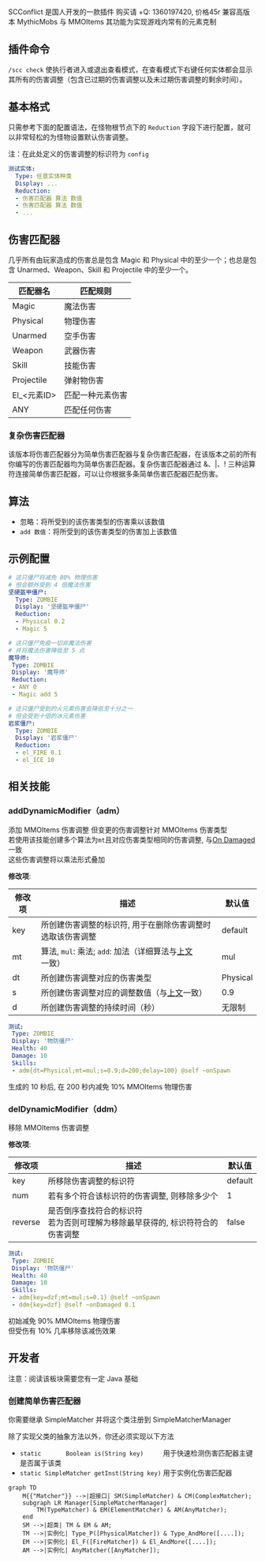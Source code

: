 ##
SCConflict 是国人开发的一款插件
购买请 +Q: 1360197420, 价格45r
兼容高版本 MythicMobs 与 MMOItems
其功能为实现游戏内常有的元素克制

## 插件命令

`/scc check` 使执行者进入或退出查看模式，在查看模式下右键任何实体都会显示其所有的伤害调整（包含已过期的伤害调整以及未过期伤害调整的剩余时间）。

## 基本格式

只需参考下面的配置语法，在怪物根节点下的 `Reduction` 字段下进行配置，就可以非常轻松的为怪物设置默认伤害调整。

注：在此处定义的伤害调整的标识符为 `config`

```yaml
测试实体:
  Type: 任意实体种类
  Display: ...
  Reduction:
  - 伤害匹配器 算法 数值
  - 伤害匹配器 算法 数值
  - ...
```

## 伤害匹配器

几乎所有由玩家造成的伤害总是包含 Magic 和 Physical 中的至少一个；也总是包含 Unarmed、Weapon、Skill 和 Projectile 中的至少一个。

| 匹配器名    | 匹配规则         |
| ----------- | ---------------- |
| Magic       | 魔法伤害         |
| Physical    | 物理伤害         |
| Unarmed     | 空手伤害         |
| Weapon      | 武器伤害         |
| Skill       | 技能伤害         |
| Projectile  | 弹射物伤害       |
| El_<元素ID> | 匹配一种元素伤害 |
| ANY         | 匹配任何伤害     |

### 复杂伤害匹配器

该版本将伤害匹配器分为简单伤害匹配器与复杂伤害匹配器，在该版本之前的所有你编写的伤害匹配器均为简单伤害匹配器。复杂伤害匹配器通过 &、|、! 三种运算符连接简单伤害匹配器，可以让你根据多条简单伤害匹配器匹配伤害。

## 算法

* 忽略：将所受到的该伤害类型的伤害乘以该数值
* `add 数值`：将所受到的该伤害类型的伤害加上该数值

## 示例配置

```yaml
# 这只僵尸将减免 80% 物理伤害
# 但会额外受到 4 倍魔法伤害
坚硬盔甲僵尸:
  Type: ZOMBIE
  Display: '坚硬盔甲僵尸'
  Reduction:
  - Physical 0.2
  - Magic 5
```

```yaml
# 这只僵尸免疫一切非魔法伤害
# 并将魔法伤害降低至 5 点
魔导师:
 Type: ZOMBIE
 Display: '魔导师'
 Reduction:
 - ANY 0
 - Magic add 5
```

```yaml
# 这只僵尸受到的火元素伤害会降低至十分之一
# 但会受到十倍的冰元素伤害
岩浆僵尸:
  Type: ZOMBIE
  Display: '岩浆僵尸'
  Reduction:
  - el_FIRE 0.1
  - el_ICE 10
```



## 相关技能

### addDynamicModifier（adm）

添加 MMOItems 伤害调整
但变更的伤害调整针对 MMOItems 伤害类型  
若使用该技能创建多个算法为`mt`且对应伤害类型相同的伤害调整, 与[On Damaged](/技能/列表/ondamaged)一致  
这些伤害调整将以乘法形式叠加

**修改项**:

| 修改项 | 描述 | 默认值 |
| - | - | - |
| key | 所创建伤害调整的标识符, 用于在删除伤害调整时选取该伤害调整 | default |
| mt | 算法, `mul`: 乘法; `add`: 加法（详细算法与[上文](/实体/MMOItems伤害调整#算法)一致） | mul |
| dt | 所创建伤害调整对应的伤害类型 | Physical |
| s | 所创建伤害调整对应的调整数值（与[上文](/实体/MMOItems伤害调整#算法)一致） | 0.9 |
| d | 所创建伤害调整的持续时间（秒） | 无限制 |

```yaml
测试:
 Type: ZOMBIE
 Display: '物防僵尸'
 Health: 40
 Damage: 10
 Skills:
 - adm{dt=Physical;mt=mul;s=0.9;d=200;delay=100} @self ~onSpawn
```
生成的 10 秒后, 在 200 秒内减免 10% MMOItems 物理伤害


### delDynamicModifier（ddm）

移除 MMOItems 伤害调整

**修改项**:

| 修改项 | 描述 | 默认值 |
| - | - | - |
| key | 所移除伤害调整的标识符 | default |
| num | 若有多个符合该标识符的伤害调整, 则移除多少个 | 1 |
| reverse | 是否倒序查找符合的标识符<br>若为否则可理解为移除最早获得的, 标识符符合的伤害调整 | false |

```yaml
测试:
 Type: ZOMBIE
 Display: '物防僵尸'
 Health: 40
 Damage: 10
 Skills:
 - adm{key=dzf;mt=mul;s=0.1} @self ~onSpawn
 - ddm{key=dzf} @self ~onDamaged 0.1
 ```
初始减免 90% MMOItems 物理伤害  
但受伤有 10% 几率移除该减伤效果

## 开发者

注意：阅读该板块需要您有一定 Java 基础

### 创建简单伤害匹配器

你需要继承 SimpleMatcher 并将这个类注册到 SimpleMatcherManager

除了实现父类的抽象方法以外，你还必须实现以下方法
- `static       Boolean is(String key)     ` 用于快速检测伤害匹配器主键是否属于该类
- `static SimpleMatcher getInst(String key)` 用于实例化伤害匹配器


```mermaid
graph TD
    M{{"Matcher"}} -->|超接口| SM(SimpleMatcher) & CM(ComplexMatcher);
    subgraph LR Manager[SimpleMatcherManager]
        TM(TypeMatcher) & EM(ElementMatcher) & AM(AnyMatcher);
    end
    SM -->|超类| TM & EM & AM;
    TM -->|实例化| Type_P([PhysicalMatcher]) & Type_AndMore([....]);
    EM -->|实例化| El_F([FireMatcher]) & El_AndMore([....]);
    AM -->|实例化| AnyMatcher([AnyMatcher]);
```
